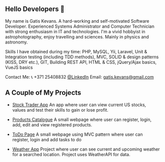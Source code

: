 ## Hello Developers 👋

My name is Gatis Kevans. A hard-working and self-motivated Software Developer. Experienced Systems Administrator and Computer Technician with strong enthusiasm in IT and technologies.
I'm a vivid hobbyist in astrophotography, enjoy travelling and sciences. Mainly in physics and astronomy.

Skills I have obtained during my time: PHP, MySQL, Yii, Laravel, Unit & Integration testing (including TDD methods), MVC, SOLID & design patterns (KISS, DRY etc.), GIT, Building REST API, HTML & CSS, jQuery/Ajax basics, VueJS basics

Contact Me: 📞 +371 25408832 [@LinkedIn](https://www.linkedin.com/in/gatis-kevans/) Email: [gatis.kevans@gmail.com](gatis.kevans@gmail.com)

## A Couple of My Projects

* [Stock Trader App](https://github.com/gatiskevans/stock-trader)
An app where user can view current US stocks, values and test their skills to gain or lose profit.

* [Products Catalogue](https://github.com/gatiskevans/Product-catalogue)
A small webpage where user can register, login, add, edit and view registered products.

* [ToDo Page](https://github.com/gatiskevans/Login-Register-ToDo-App)
A small webpage using MVC pattern where user can register, login and add tasks to do

* [Weather App](https://github.com/gatiskevans/weather-app)
Project where user can see current and upcoming weather for a searched location. Project uses WeatherAPI for data.
